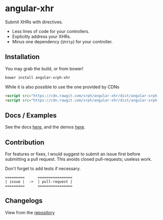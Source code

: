 angular-xhr
==============

Submit XHRs with directives.

- Less lines of code for your controllers.
- Explicitly address your XHRs.
- Minus one dependency (```$http```) for your controller.

## Installation

You may grab the build, or from bower!

```bash
bower install angular-srph-xhr
```

While it is also possible to use the one provided by CDNs

```html
<script src="https://cdn.rawgit.com/srph/angular-xhr/dist/angular-srph-xhr.js"></script>
<script src="https://cdn.rawgit.com/srph/angular-xhr/dist/angular-srph-xhr.min.js"></script>
```

## Docs / Examples

See the docs [here](https://srph.github.io/angular-xhr), and the demos [here](https://srph.github.io/angular-xhr/examples).

## Contribution

For features or fixes, I would suggest to submit an issue first before submitting a pull request. This avoids closed pull-requests; useless work.

Don't forget to add tests if necessary.

```
=========      ================
| issue |  ->  | pull-request |
=========      ================
```

## Changelogs

View from the [repository](https://github.com/srph/angular-xhr/blob/gh-pages/CHANGELOG.md)
